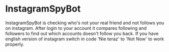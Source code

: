 # InstagramSpyBot
InstagramSpyBot is checking who's not your real friend and not follows you on instagram. After login to your account it compares following and followers
to find out which accounts doesn't follow you back. If you have english version of instagram switch in code 'Nie teraz' to 'Not Now' to work properly.
